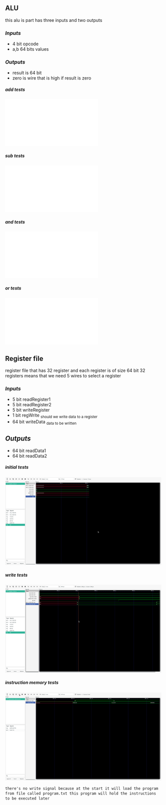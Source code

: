 ## ALU

this alu is part has three inputs and two outputs
### *Inputs*
- 4 bit opcode
- a,b 64 bits values

### *Outputs*
- result is 64 bit
- zero is wire that is high if result is zero

##### add tests
![add test](./pics/alu_tb_add.md)

##### sub tests
![sub test](./pics/alu_tb_sub.md)

##### and tests
![and test](./pics/alu_tb_and.md)


##### or tests
![or test](./pics/alu_tb_or.md)

## Register file

register file that has 32 register and each register is of size 64 bit
32 registers means that we need 5 wires to select a register
### *Inputs*
- 5 bit readRegister1
- 5 bit readRegister2
- 5 bit writeRegister
- 1 bit regWrite <sub> should we write data to a register </sub>
- 64 bit writeData <sub> data to be written </sub>

## *Outputs*
- 64 bit readData1
- 64 bit readData2

##### initial tests
![initial test](./pics/register_file_initial.png)

##### write tests
![write test](./pics/register_file_write.png)

##### instruction memory tests
![](./pics/instruction_memory.png)

```
there's no write signal because at the start it will load the program
from file called program.txt this program will hold the instructions
to be executed later
```
